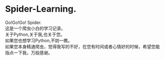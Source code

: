 # Spider-Learning.
Go!Go!Go! Spider.  
这是一个爬虫小白的学习记录。  
关于Python,关于我,也关于您。  
如果您也想学习Python,不妨一瞧。  
如果您本身精通爬虫，觉得我写的不好，在您有时间或者心情好的时候，希望您能指点一下我，万般感谢。
